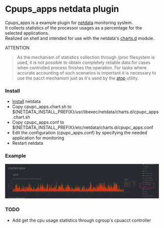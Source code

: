 # Cpups_apps netdata plugin

Cpups_apps is a example plugin for [netdata](https://my-netdata.io) monitoring system.  
It collects statistics of the processor usages as a percentage for the selected applications.  
Realized on shell and intended for use with the netdata's [charts.d](https://github.com/firehol/netdata/wiki/General-Info---charts.d) module.

ATTENTION
> As the mechanism of statistics collection through /proc filesystem is used, it is not possible
to obtain completely reliable data for cases when controlled process finishes the operation.
For tasks where accurate accounting of such scenarios is important it is necessary to use the pacct
mechanism just as it's used by the [atop](https://www.atoptool.nl/) utility.

### Install

- [Install](https://github.com/firehol/netdata/wiki/Installation) netdata
- Copy cpupc_apps.chart.sh to ${NETDATA_INSTALL_PREFIX}/usr/libexec/netdata/charts.d/cpupc_apps.chart.sh
- Copy cpupc_apps.conf to ${NETDATA_INSTALL_PREFIX}/etc/netdata/charts.d/cpupc_apps.conf
- Edit the configuration (cpupc_apps.conf) by specifying the needed application for monitoring
- Restart netdata

### Example

![Screenshot](cpupc_apps_screenshot.png)

### TODO

- Add get the cpu usage statistics through cgroup's cpuacct controller